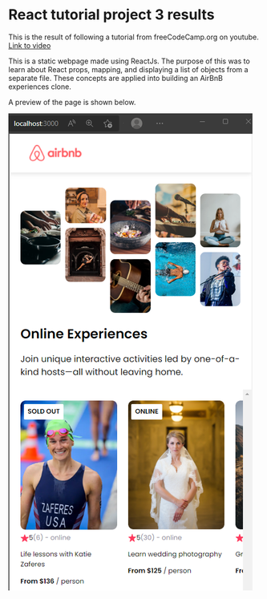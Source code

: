 # React tutorial project 3 results

This is the result of following a tutorial from freeCodeCamp.org on youtube. [Link to video](https://www.youtube.com/watch?v=bMknfKXIFA8&t=12s&ab_channel=freeCodeCamp.org)

This is a static webpage made using ReactJs. The purpose of this was to learn about React props, mapping, and displaying a list of objects from a separate file. These concepts are applied into building an AirBnB experiences clone.

A preview of the page is shown below.

![Preview image](https://github.com/mhdrofiq/react-tutorial-project-3/blob/master/preview_project3.png)